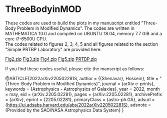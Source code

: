 # ThreeBodyinMOD
These codes are used to build the plots in my manuscript entitled "Three-Body Problem in Modified Dynamics". The codes are written in MATHEMATICA 10.0 and compiled on UBUNTU 18.04, memory 7.7 GiB and a core i7-6500U CPU.  
The codes related to figures 2, 3, 4, 5 and all figures related to the section "Simple PRTBP Laboratory" are provided here: 

[Fig2.zip](https://github.com/Shenavar/ThreeBodyinMOD/files/8618169/Fig2.zip)
[Fig3.zip](https://github.com/Shenavar/ThreeBodyinMOD/files/8618185/Fig3.zip)
[Fig4.zip](https://github.com/Shenavar/ThreeBodyinMOD/files/8618206/Fig4.zip)
[Fig5.zip](https://github.com/Shenavar/ThreeBodyinMOD/files/8618226/Fig5.zip)
[PRTBP.zip](https://github.com/Shenavar/ThreeBodyinMOD/files/8618297/PRTBP.zip)


If you find these codes useful, please cite the manscript as follows:

@ARTICLE{2022arXiv220502281S,
       author = {{Shenavar}, Hossein},
        title = "{Three-Body Problem in Modified Dynamics}",
      journal = {arXiv e-prints},
     keywords = {Astrophysics - Astrophysics of Galaxies},
         year = 2022,
        month = may,
          eid = {arXiv:2205.02281},
        pages = {arXiv:2205.02281},
archivePrefix = {arXiv},
       eprint = {2205.02281},
 primaryClass = {astro-ph.GA},
       adsurl = {https://ui.adsabs.harvard.edu/abs/2022arXiv220502281S},
      adsnote = {Provided by the SAO/NASA Astrophysics Data System}
}
